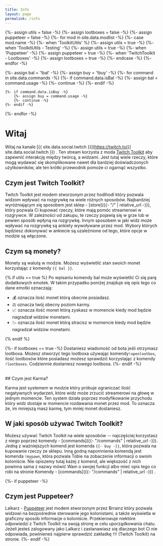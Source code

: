 ```yaml
---
title: Info
layout: page
permalink: /info
---
```


{%- assign utils = false -%}
{%- assign lootboxes = false -%}
{%- assign puppeteer = false -%}
{%- for mod in site.data.modlist -%}
    {%- case mod.name -%}
        {%- when 'ToolkitUtils' %}
            {%- assign utils = true -%}
        {%- when 'ToolkitUtils - Testing' -%}
            {%- assign utils = true -%}
        {%- when 'Puppeteer' -%}
            {%- assign puppeteer = true -%}
        {%- when 'TwitchToolkit - Lootboxes' -%}
            {%- assign lootboxes = true -%}
    {%- endcase -%}
{%- endfor -%}


{%- assign bal = '!bal' -%}
{%- assign buy = '!buy' -%}
{%- for command in site.data.commands -%}
    {%- if command.data.isBal -%}
        {%- assign bal = command.usage -%}
        {%- continue -%}
    {%- endif -%}

    {%- if command.data.isBuy -%}
        {%- assign buy = command.usage -%}
        {%- continue -%}
    {%- endif -%}
{%- endfor -%}

# Witaj

Witaj na kanale [{{ site.data.social.twitch }}](https://twitch.tv/{{ site.data.social.twitch }}) . Ten stream korzysta z moda [Twitch Toolkit](https://steamcommunity.com/sharedfiles/filedetails/?id=1718525787) aby zapewnić interakcję między twórcą, a widzami. Jest tutaj wiele rzeczy, które mogą wydawać się skomplikowane nawet dla bardziej doświadczonych użytkowników, ale ten krótki przewodnik pomoże ci ogarnąć wszystko.

## Czym jest Twitch Toolkit?

Twitch Toolkit jest modem stworzonym przez hodlhodl który pozwala widzom wpływać na rozgrywkę na wiele różnych sposobów. Najbardziej wyróżniającym się sposobem jest sklep - [store]({{- "/" | relative_url -}}), który pozwala Ci kupować rzeczy, które mają pomóc streamerowi w rozgrywce. W zależności od zakupu, te rzeczy pojawią się w grze lub w pewien sposób wpłyną na rozgrywkę. Innym sposobem w jaki widz może wpływać na rozgrywkę są ankiety wywoływane przez mod. Wybory których będziesz dokonywać w ankiecie są uzależnione od tego, które opcje w modzie są włączone.

## Czym są monety?

Monety są walutą w modzie. Możesz wyświetlić stan swoich monet korzystając z komendy `{{ bal }}`. 

{% if utils == true %}
Po wpisaniu komendy bal może wyświetlić Ci się parę dodatkowych emotek. W takim przypadku poniżej znajduje się opis tego co dane emotki oznaczają:

- 💰 oznacza ilość monet którą obecnie posiadasz.
- ⚖ oznacza twój obecny poziom karmy.
- 📈 oznacza ilość monet którą zyskasz w momencie kiedy mod będzie nagradzał widzów monetami.
- 📉 oznacza ilość monet którą stracisz w momencie kiedy mod będzie nagradzał widzów monetami.

{% endif %}


{%- if lootboxes == true -%}
Dostaniesz wiadomość od bota jeśli otrzymasz lootboxa. Możesz otworzyć tego lootboxa używając komendy`!openlootbox`, ilość lootboxów które posiadasz możesz sprawdzić korzystając z komendy `!lootboxes`. Codziennie dostaniesz nowego lootboxa.
{%- endif -%}


<br/>
## Czym jest Karma?

Karma jest systemem w modzie który próbuje ograniczać ilość negatywnych wydarzeń, które widz może zrzucić streamerowi na głowę w jednym momencie. Ten system działa poprzez modyfikowanie przychodu który widz dostaje w momencie rozdawania monet przez mod. To oznacza że, im mniejszą masz karmę, tym mniej monet dostaniesz. 

## W jaki sposób używać Twitch Toolkit?

Możesz używać Twitch Toolkit na wiele sposobów -- najczęściej korzystasz z niego poprzez komendy - [commands]({{- "/commands" | relative_url -}}). Jedną z ważniejszych komend jest komenda `{{- buy -}}`, która pozwala na kupowanie rzeczy ze sklepu. Inną godną napomnienia komendą jest komenda `!mypawn`, która pozwala Tobie na zobaczenie informacji o swoim koloniście. Nie opiszemy tutaj każej z komend, ale większość z nich powinna sama z nazwy mówić Wam o swojej funkcji albo mieć opis tego co robi na stronie Komendy - [commands]({{- "/commands" | relative_url -}}) .


{%- if puppeteer -%}
<br/>
## Czym jest Puppeteer?

Lalkarz - [Puppeteer](https://steamcommunity.com/sharedfiles/filedetails/?id=2057192142) jest modem stworzonym przez Brrainz który pozwala widzowi na bezpośrednie sterowanie jego kolonistami, a także wyświetla w graficzny sposób informacje o koloniście. Przekierowuje niektóre odpowiedzi z Twitch Toolkit na swoją stronę w celu uporządkowania chatu. Jeżeli jesteś zalogowany jako Lalkarz i zastanawiasz się dlaczego bot Ci nie odpowiada, powinieneś najpierw sprawdzić zakładkę `TT` (Twitch Toolkit)  na  stronie.
{%- endif -%}
